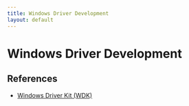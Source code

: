 ```yaml
---
title: Windows Driver Development
layout: default
---
```


# Windows Driver Development

## References

* [Windows Driver Kit (WDK)](https://developer.microsoft.com/en-us/windows/hardware/windows-driver-kit)
